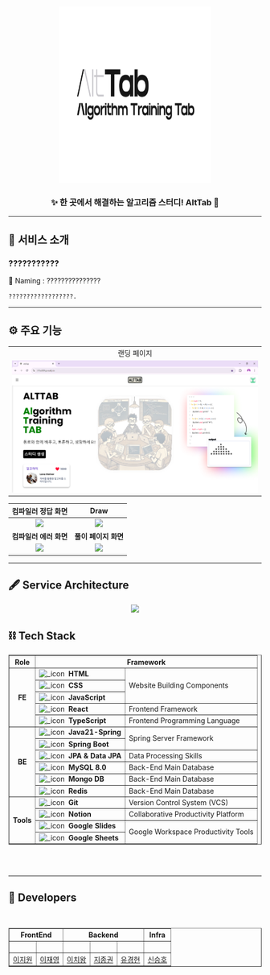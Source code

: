 <div align="center">

<img src="./assets/img/AltTab_Bg_re.PNG" width = 60% height=350vh alt="profile logo">

### ✨ 한 곳에서 해결하는 알고리즘 스터디! AltTab 📖

</div>

---

## 💬 서비스 소개

### ???????????

🌊 Naming : ???????????????

    ??????????????????.

---

## ⚙️ 주요 기능

<table>
	<tr >
		<td align="center">
		랜딩 페이지
		</td>
	</tr>
	<tr>
		<td align="center">
			<img src="./assets/img/랜딩페이지.PNG" alt="Landing Page">
		</td>
	</tr>
</table>

|                                    <b>컴파일러 정답 화면</b>                                     |                                           <b>Draw</b>                                            |
| :----------------------------------------------------------------------------------------------: | :----------------------------------------------------------------------------------------------: |
| <img src='https://gist.github.com/user-attachments/assets/dc5a34ba-202b-4c11-be1f-9a8404bf0d6c'> | <img src='https://gist.github.com/user-attachments/assets/70796688-7f72-4801-8742-d95a4e032a44'> |
|                                    <b>컴파일러 에러 화면</b>                                     |                                     <b>풀이 페이지 화면</b>                                      |
| <img src='https://gist.github.com/user-attachments/assets/98839160-9d52-4456-8125-f1c17026e246'> | <img src='https://gist.github.com/user-attachments/assets/aba1fb2f-5c7b-4ba8-b7d9-45287c392c1b'> |

---

## 🖋 Service Architecture

<div align="center">
	<img src='https://gist.github.com/user-attachments/assets/e8c12f44-eaf4-4d2a-8cbc-b67903299f6d'>
</div>

## ⛓ Tech Stack

<div align="center">
    <table border=""4>
        <th align="center">Role</th>
        <th style="text-align : center;" colspan="2">Framework</th>
        <!-- FrontEnd Stack -->
        <tr>
            <td rowspan="5" align="center"><b>FE</td>
            <td><img src="https://github.com/noxknow/Java_study/assets/122594223/60b9eb2f-a59b-4c2f-9cfd-cbf70ded94a8" width="15px" alt="_icon" />&nbsp;&nbsp;<b>HTML</td>
            <td rowspan="3">Website Building Components</td>
        </tr>
        <tr>
            <td><img src="https://github.com/noxknow/Java_study/assets/122594223/15e86c4f-497f-417c-93b3-df11584f5790" width="15px" alt="_icon" />&nbsp;&nbsp;<b>CSS</td>
        </tr>
        <tr>
            <td><img src="https://github.com/noxknow/Java_study/assets/122594223/c9876d0b-0488-47f4-ade4-2bf81aa0c688" width="15px" alt="_icon"/>&nbsp;&nbsp;<b>JavaScript</b></td>
        </tr>
        <tr>
            <td><img src="https://github.com/noxknow/Java_study/assets/122594223/25191325-930f-4e5e-a91d-fcbdc7214f9f" width="15px" alt="_icon" />&nbsp;&nbsp;<b>React</b></td>
            <td>Frontend Framework</tdi>
        </tr>
        <tr>
            <td><img src="https://gist.github.com/user-attachments/assets/f9a02572-531d-420a-aff3-11c6c30867da" width="15px" alt="_icon" />&nbsp;&nbsp;<b>TypeScript</b></td>
            <td>Frontend Programming Language</tdi>
        </tr>
        <!-- Backend Stack -->
        <tr>
            <td rowspan="6" align="center"><b>BE</td>
            <td><img src="https://user-images.githubusercontent.com/112257466/209075018-0a1f7f14-a910-4d16-a4e4-51929b99e1ae.png" width="15px" alt="_icon" />&nbsp;&nbsp;<b>Java21-Spring</td>
            <td rowspan="2">Spring Server Framework</td>
        </tr>
        <tr>
            <td><img src="https://user-images.githubusercontent.com/112257466/209075280-78be8487-7d6a-485c-92a8-d6677f0caab9.png" width="15px" alt="_icon" />&nbsp;&nbsp;<b>Spring Boot</td>
            <tr>
            <td><img src="https://user-images.githubusercontent.com/112257466/209076523-777fe02a-455f-48a0-a4b1-aeb9fff17b10.png" width="14px" alt="_icon" />&nbsp;&nbsp;<b>JPA & Data JPA</td>
            <td rowspan=1>Data Processing Skills</td>
        </tr>
        <tr>
            <td><img src="https://user-images.githubusercontent.com/112257466/209078356-d9120e3d-9498-4ee4-a38d-139a263910f4.png" width="14px" alt="_icon" />&nbsp;&nbsp;<b>MySQL 8.0</td>
            <td>Back-End Main Database</td>
        </tr>     
        <tr>
            <td><img src="https://gist.github.com/user-attachments/assets/d526f0c0-7002-44b4-8dfe-e4be601c8af8" width="14px" alt="_icon" />&nbsp;&nbsp;<b>Mongo DB</td>
            <td>Back-End Main Database</td>
        </tr>   
        <tr>
            <td><img src="https://gist.github.com/user-attachments/assets/93aaf6a2-b68f-4e05-883b-3ca4f09367d2" width="14px" alt="_icon" />&nbsp;&nbsp;<b>Redis</td>
            <td>Back-End Main Database</td>
        </tr>   
        <!-- Tools --> 
        <tr>
            <td rowspan="4" align="center"><b>Tools</td>
            <td><img src="https://github.com/noxknow/Java_study/assets/122594223/11e27614-1338-4963-8630-44b8dbd4b6a4" width="15px" alt="_icon" />&nbsp;&nbsp;<b>Git</td>
            <td>Version Control System (VCS)</td>
        </tr>
        <tr>
            <td><img src="https://github.com/noxknow/Java_study/assets/122594223/b2883ee7-9efe-46d0-ac19-be48846c61e7" width="15px" alt="_icon" />&nbsp;&nbsp;<b>Notion</td>
            <td>Collaborative Productivity Platform</td>
        </tr>
        <tr>
            <td><img src="https://github.com/noxknow/Java_study/assets/122594223/0b33547c-2a94-40c8-893e-81eff4627055" width="15px" alt="_icon" />&nbsp;&nbsp;<b>Google Slides</td>
            <td rowspan="2">Google Workspace Productivity Tools</td>
            <tr>
            <td><img src="https://github.com/noxknow/Java_study/assets/122594223/0aec4756-4dd2-43a4-904c-69f92dae8b72" width="14px" alt="_icon" />&nbsp;&nbsp;<b>Google Sheets</td>
        </tr>
    </table>
</div>
<br/><br/>

---

## 👥 Developers

<br/>
<div align="center">
    <table border=""6 width="50%">
        <tr>
            <th style="text-align : center;" colspan="2">FrontEnd</th>
            <th style="text-align : center;" colspan="3">Backend</th>
            <th style="text-align : center;" colspan="1">Infra</th>
        </tr>
        <tr>
            <td align="center"><a href="https://github.com/LEEJW1953"><img src="https://avatars.githubusercontent.com/u/110762136?v=4" width="180px;" style="vertical-align:top" alt=""></td>
            <td align="center"><a href="https://github.com/Jaeyoung9999"><img src="https://avatars.githubusercontent.com/u/156144968?v=4" width="180px;" style="vertical-align:top" alt=""></td>
            <td align="center"><a href="https://github.com/noxknow"><img src="https://avatars.githubusercontent.com/u/122594223?v=4" width="180px;" style="vertical-align:top" alt=""></td>
            <td align="center"><a href="https://github.com/jijongkwon"><img src="https://avatars.githubusercontent.com/u/80726887?v=4" width="180px;" style="vertical-align:top" alt=""></td>
            <td align="center"><a href="https://github.com/yootal"><img src="https://avatars.githubusercontent.com/u/92325898?v=4" width="180px;" style="vertical-align:top" alt=""></td>
            <td align="center"><a href="https://github.com/ssh2957"><img src="https://avatars.githubusercontent.com/u/128335473?v=4" width="180px;" style="vertical-align:top" alt=""></td>
        </tr>
        <tr>
            <td align="center"><a href="https://github.com/LEEJW1953">이지원</td>
            <td align="center"><a href="https://github.com/Jaeyoung9999">이재영</td>
            <td align="center"><a href="https://github.com/noxknow">이치왕</td>
            <td align="center"><a href="https://github.com/jijongkwon">지종권</td>
            <td align="center"><a href="https://github.com/yootal">유경헌</td>
            <td align="center"><a href="https://github.com/ssh2957">신승호</td>
        </tr>
    </table>
</div>
